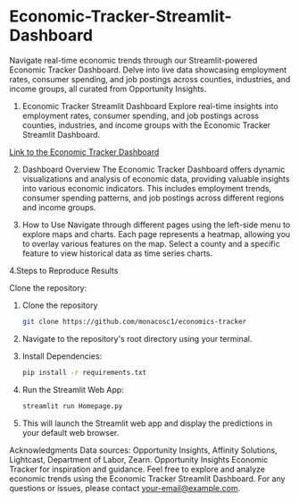 # Economic-Tracker-Streamlit-Dashboard
Navigate real-time economic trends through our Streamlit-powered Economic Tracker Dashboard. Delve into live data showcasing employment rates, consumer spending, and job postings across counties, industries, and income groups, all curated from Opportunity Insights.



1. Economic Tracker Streamlit Dashboard
Explore real-time insights into employment rates, consumer spending, and job postings across counties, industries, and income groups with the Economic Tracker Streamlit Dashboard.

[Link to the Economic Tracker Dashboard](https://economic-tracker-app-dashboard-2hutqvhmjz3npuaex8nhyh.streamlit.app/)

2. Dashboard Overview
The Economic Tracker Dashboard offers dynamic visualizations and analysis of economic data, providing valuable insights into various economic indicators. This includes employment trends, consumer spending patterns, and job postings across different regions and income groups.

3. How to Use
Navigate through different pages using the left-side menu to explore maps and charts.
Each page represents a heatmap, allowing you to overlay various features on the map.
Select a county and a specific feature to view historical data as time series charts.


4.Steps to Reproduce Results

Clone the repository:

1. Clone the repository

    ```bash
    git clone https://github.com/monacosc1/economics-tracker
    ```
 
2. Navigate to the repository's root directory using your terminal. 
 
3. Install Dependencies:
    ```bash
    pip install -r requirements.txt
    ```

2. Run the Streamlit Web App:

    ```bash
    streamlit run Homepage.py
    ```

3. This will launch the Streamlit web app and display the predictions in your default web browser.

 

Acknowledgments
Data sources: Opportunity Insights, Affinity Solutions, Lightcast, Department of Labor, Zearn.
Opportunity Insights Economic Tracker for inspiration and guidance.
Feel free to explore and analyze economic trends using the Economic Tracker Streamlit Dashboard. For any questions or issues, please contact your-email@example.com.
